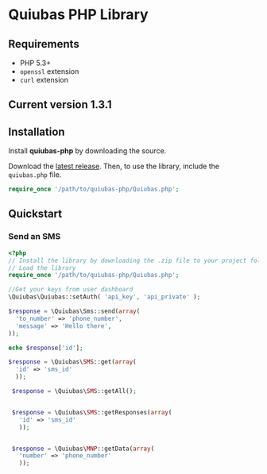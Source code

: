 # Quiubas PHP Library

## Requirements
- PHP 5.3+
- `openssl` extension
- `curl` extension

## Current version 1.3.1

## Installation

Install **quiubas-php** by downloading the source.

Download the [latest release](https://github.com/quiubas/quiubas-php/zipball/master). Then, to use the library, include the `quiubas.php` file.

```php
require_once '/path/to/quiubas-php/Quiubas.php';
```

## Quickstart

### Send an SMS

```php
<?php
// Install the library by downloading the .zip file to your project folder.
// Load the library
require_once '/path/to/quiubas-php/Quiubas.php';

//Get your keys from user dashboard
\Quiubas\Quiubas::setAuth( 'api_key', 'api_private' );

$response = \Quiubas\Sms::send(array(
  'to_number' => 'phone_number',
  'message' => 'Hello there',
));

echo $response['id'];

$response = \Quiubas\SMS::get(array(
  'id' => 'sms_id'
  ));

 $response = \Quiubas\SMS::getAll();


 $response = \Quiubas\SMS::getResponses(array(
   'id' => 'sms_id'
   ));


 $response = \Quiubas\MNP::getData(array(
   'number' => 'phone_number'
   ));

```
